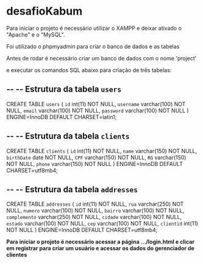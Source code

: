 # desafioKabum

Para iniciar o projeto é necessário utilizar o XAMPP e deixar ativado o "Apache" e o "MySQL".

Foi utilizado o phpmyadmin para criar o banco de dados e as tabelas  
 
Antes de rodar é necessário criar um banco de dados com o nome 'project' 

e executar os comandos SQL abaixo para criação de três tabelas:

--
-- Estrutura da tabela `users`
--

CREATE TABLE `users` (
  `id` int(11) NOT NULL,
  `username` varchar(100) NOT NULL,
  `email` varchar(100) NOT NULL,
  `password` varchar(100) NOT NULL
) ENGINE=InnoDB DEFAULT CHARSET=latin1;



--
-- Estrutura da tabela `clients`
--

CREATE TABLE `clients` (
  `id` int(11) NOT NULL,
  `name` varchar(150) NOT NULL,
  `birthDate` date NOT NULL,
  `CPF` varchar(150) NOT NULL,
  `RG` varchar(150) NOT NULL,
  `phone` varchar(150) NOT NULL
) ENGINE=InnoDB DEFAULT CHARSET=utf8mb4;

--
-- Estrutura da tabela `addresses`
--

CREATE TABLE `addresses` (
  `id` int(11) NOT NULL,
  `rua` varchar(250) NOT NULL,
  `numero` varchar(100) NOT NULL,
  `bairro` varchar(100) NOT NULL,
  `complemento` varchar(250) NOT NULL,
  `cidade` varchar(100) NOT NULL,
  `estado` varchar(100) NOT NULL,
  `cep` varchar(100) NOT NULL,
  `clientid` int(11) NOT NULL
) ENGINE=InnoDB DEFAULT CHARSET=utf8mb4;


<strong>Para iniciar o projeto é necessário acessar a página .../login.html  e clicar em registrar para criar um usuário e acessar os dados do gerenciador de clientes</strong>

